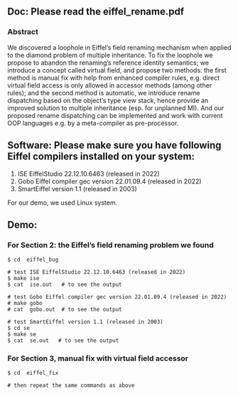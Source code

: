 ## Doc: Please read the eiffel_rename.pdf

### Abstract

We discovered a loophole in Eiffel’s field renaming mechanism when applied to the diamond problem of multiple inheritance. To fix the loophole we propose to abandon the renaming’s reference identity semantics; we introduce a concept called virtual field, and propose two methods: the first method is manual fix with help from enhanced compiler rules, e.g. direct virtual field access is only allowed in accessor methods (among other rules); and the second method is automatic, we introduce rename dispatching based on the object’s type view stack, hence provide an improved solution to multiple inheritance (esp. for unplanned MI). And our proposed rename dispatching can be implemented and work with current OOP languages e.g. by a meta-compiler as pre-processor.

## Software: Please make sure you have following Eiffel compilers installed on your system:

1. ISE EiffelStudio 22.12.10.6463 (released in 2022)
2. Gobo Eiffel compiler gec version 22.01.09.4 (released in 2022)
3. SmartEiffel version 1.1 (released in 2003)

For our demo, we used Linux system.

## Demo:

### For Section 2: the Eiffel’s field renaming problem we found

```
$ cd  eiffel_bug

# test ISE EiffelStudio 22.12.10.6463 (released in 2022)
$ make ise
$ cat  ise.out   # to see the output

# test Gobo Eiffel compiler gec version 22.01.09.4 (released in 2022)
# make gobo
# cat  gobo.out  # to see the output

# test SmartEiffel version 1.1 (released in 2003)
$ cd se
$ make se
$ cat  se.out   # to see the output
```


### For Section 3, manual fix with virtual field accessor
```
$ cd  eiffel_fix

# then repeat the same commands as above
```
